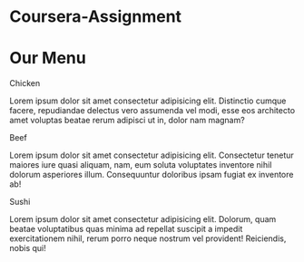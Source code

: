 # Coursera-Assignment
<!DOCTYPE html>
<html lang="en">
<head>
    <meta charset="UTF-8">
    <meta http-equiv="X-UA-Compatible" content="IE=edge">
    <meta name="viewport" content="width=device-width, initial-scale=1.0">
    <title>Assignment Soulution Module 2</title>
    <link rel="stylesheet" href="css\styles.css">
</head>
<body>
    <h1>Our Menu</h1>
    <div class="row">
    <div class="col-lg-4 col-md-8 col-sm-16">
        <p class="Chicken">Chicken</p>
    <p class="normal">Lorem ipsum dolor sit amet consectetur adipisicing elit. Distinctio cumque facere, repudiandae delectus vero assumenda vel modi, esse eos architecto amet voluptas beatae rerum adipisci ut in, dolor nam magnam?</p>
    
   

</div>
<div class="col-lg-4 col-md-8 col-sm-16">
    <p class="Beef">Beef</p>
    <p class="normal">Lorem ipsum dolor sit amet consectetur adipisicing elit. Consectetur tenetur maiores iure quasi aliquam, nam, eum soluta voluptates inventore nihil dolorum asperiores illum. Consequuntur doloribus ipsam fugiat ex inventore ab!</p>
    
</div>
<div class="col-lg-4 col-md-8 col-sm-16">
    <p class="Sushi">Sushi</p>
    <p class="normal">Lorem ipsum dolor sit amet consectetur adipisicing elit. Dolorum, quam beatae voluptatibus quas minima ad repellat suscipit a impedit exercitationem nihil, rerum porro neque nostrum vel provident! Reiciendis, nobis qui!</p>
    
    
</div>
</div>
</body>
</html>

